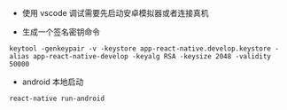 - 使用 vscode 调试需要先启动安卓模拟器或者连接真机

- 生成一个签名密钥命令

```
keytool -genkeypair -v -keystore app-react-native.develop.keystore -alias app-react-native-develop -keyalg RSA -keysize 2048 -validity 50000
```

- android 本地启动
```
react-native run-android


```